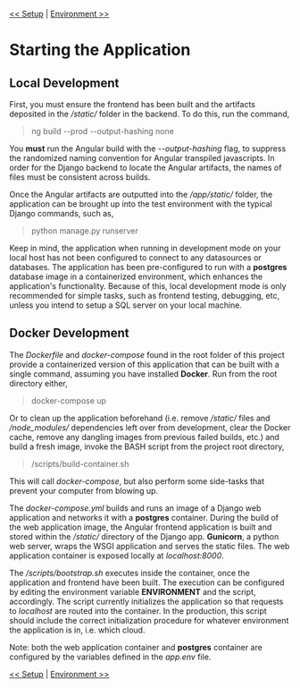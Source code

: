 [<< Setup](SETUP.md) | [Environment >>](ENVIRONMENT.md)

# Starting the Application

## Local Development

First, you must ensure the frontend has been built and the artifacts deposited in the <i>/static/</i> folder in the backend. To do this, run the command,

> ng build --prod --output-hashing none

You <b>must</b> run the Angular build with the <i>--output-hashing</i> flag, to suppress the randomized naming convention for Angular transpiled javascripts. In order for the Django backend to locate the Angular artifacts, the names of files must be consistent across builds.

Once the Angular artifacts are outputted into the <i>/app/static/</i> folder, the application can be brought up into the test environment with the typical Django commands, such as,

> python manage.py runserver

Keep in mind, the application when running in development mode on your local host has not been configured to connect to any datasources or databases. The application has been pre-configured to run with a <b>postgres</b> database image in a containerized environment, which enhances the application's functionality. Because of this, local development mode is only recommended for simple tasks, such as frontend testing, debugging, etc, unless you intend to setup a SQL server on your local machine.

## Docker Development 

The <i>Dockerfile</i> and <i>docker-compose</i> found in the root folder of this project provide a containerized version of this application that can be built with a single command, assuming you have installed <b>Docker</b>. Run from the root directory either,

> docker-compose up

Or to clean up the application beforehand (i.e. remove <i>/static/</i> files and <i>/node_modules/</i> dependencies left over from development, clear the Docker cache, remove any dangling images from previous failed builds, etc.) and build a fresh image, invoke the BASH script from the project root directory,

> /scripts/build-container.sh

This will call <i>docker-compose</i>, but also perform some side-tasks that prevent your computer from blowing up. 

The <i>docker-compose.yml</i> builds and runs an image of a Django web application and networks it with a <b>postgres</b> container. During the build of the web application image, the Angular frontend application is built and stored within the <i>/static/</i> directory of the Django app. <b>Gunicorn</b>, a python web server, wraps the WSGI application and serves the static files. The web application container is exposed locally at <i>localhost:8000</i>. 

The <i>/scripts/bootstrap.sh</i> executes inside the container, once the application and frontend have been built. The execution can be configured by editing the environment variable <b>ENVIRONMENT</b> and the script, accordingly. The script currently initializes the application so that requests to <i>localhost</i> are routed into the container. In the production, this script should include the correct initialization procedure for whatever environment the application is in, i.e. which cloud.

Note: both the web application container and <b>postgres</b> container are configured by the variables defined in the <i>app.env</i> file. 

[<< Setup](SETUP.md) | [Environment >>](ENVIRONMENT.md)

